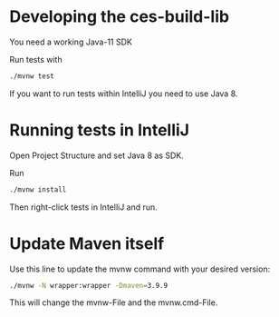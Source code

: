 # Developing the ces-build-lib

You need a working Java-11 SDK

Run tests with

```bash
./mvnw test
```

If you want to run tests within IntelliJ you need to use Java 8.

# Running tests in IntelliJ

Open Project Structure and set Java 8 as SDK.

Run

```bash
./mvnw install
```

Then right-click tests in IntelliJ and run.

# Update Maven itself

Use this line to update the mvnw command with your desired version:

```bash
./mvnw -N wrapper:wrapper -Dmaven=3.9.9
```

This will change the mvnw-File and the mvnw.cmd-File.
